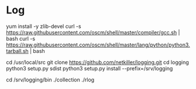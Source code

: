   Log
  =====

  yum install -y zlib-devel
  curl -s https://raw.githubusercontent.com/oscm/shell/master/compiler/gcc.sh | bash
  curl -s https://raw.githubusercontent.com/oscm/shell/master/lang/python/python3.tarball.sh | bash
  
  
  cd /usr/local/src
  git clone https://github.com/netkiller/logging.git
  cd logging
  python3 setup.py sdist
  python3 setup.py install --prefix=/srv/logging
  
  cd /srv/logging/bin
  ./collection
  ./rlog
